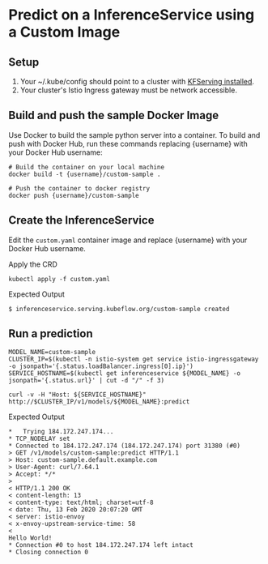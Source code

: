 # Predict on a InferenceService using a Custom Image

## Setup

1. Your ~/.kube/config should point to a cluster with [KFServing installed](https://github.com/kubeflow/kfserving/blob/master/docs/DEVELOPER_GUIDE.md#deploy-kfserving).
2. Your cluster's Istio Ingress gateway must be network accessible.

## Build and push the sample Docker Image

Use Docker to build the sample python server into a container. To build and push with Docker Hub, run these commands replacing {username} with your Docker Hub username:

```
# Build the container on your local machine
docker build -t {username}/custom-sample .

# Push the container to docker registry
docker push {username}/custom-sample
```

## Create the InferenceService

Edit the `custom.yaml` container image and replace {username} with your Docker Hub username.

Apply the CRD

```
kubectl apply -f custom.yaml
```

Expected Output

```
$ inferenceservice.serving.kubeflow.org/custom-sample created
```

## Run a prediction

```
MODEL_NAME=custom-sample
CLUSTER_IP=$(kubectl -n istio-system get service istio-ingressgateway -o jsonpath='{.status.loadBalancer.ingress[0].ip}')
SERVICE_HOSTNAME=$(kubectl get inferenceservice ${MODEL_NAME} -o jsonpath='{.status.url}' | cut -d "/" -f 3)

curl -v -H "Host: ${SERVICE_HOSTNAME}" http://$CLUSTER_IP/v1/models/${MODEL_NAME}:predict
```

Expected Output

```
*   Trying 184.172.247.174...
* TCP_NODELAY set
* Connected to 184.172.247.174 (184.172.247.174) port 31380 (#0)
> GET /v1/models/custom-sample:predict HTTP/1.1
> Host: custom-sample.default.example.com
> User-Agent: curl/7.64.1
> Accept: */*
>
< HTTP/1.1 200 OK
< content-length: 13
< content-type: text/html; charset=utf-8
< date: Thu, 13 Feb 2020 20:07:20 GMT
< server: istio-envoy
< x-envoy-upstream-service-time: 58
<
Hello World!
* Connection #0 to host 184.172.247.174 left intact
* Closing connection 0
```
